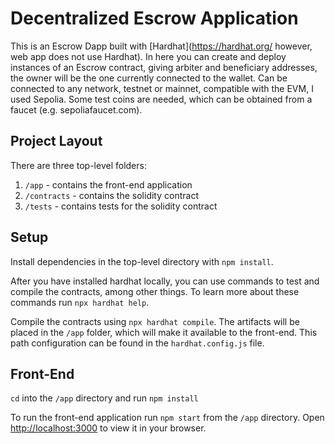 # Decentralized Escrow Application

This is an Escrow Dapp built with [Hardhat](https://hardhat.org/  however, web app does not use Hardhat). In here you can create and deploy instances of an Escrow contract, giving arbiter and beneficiary addresses, the owner will be the one currently connected to the wallet. Can be connected to any network, testnet or mainnet, compatible with the EVM, I used Sepolia. Some test coins are needed, which can be obtained from a faucet (e.g. sepoliafaucet.com).

## Project Layout

There are three top-level folders:

1. `/app` - contains the front-end application
2. `/contracts` - contains the solidity contract
3. `/tests` - contains tests for the solidity contract

## Setup

Install dependencies in the top-level directory with `npm install`.

After you have installed hardhat locally, you can use commands to test and compile the contracts, among other things. To learn more about these commands run `npx hardhat help`.

Compile the contracts using `npx hardhat compile`. The artifacts will be placed in the `/app` folder, which will make it available to the front-end. This path configuration can be found in the `hardhat.config.js` file.

## Front-End

`cd` into the `/app` directory and run `npm install`

To run the front-end application run `npm start` from the `/app` directory. Open [http://localhost:3000](http://localhost:3000) to view it in your browser.

